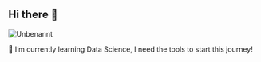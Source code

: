 ## Hi there 👋

<!--
**Fertor-res/Fertor-res** is a ✨ _special_ ✨ repository because its `README.md` (this file) appears on your GitHub profile.

Here are some ideas to get you started:

- 🔭 I’m currently working on ...
- 🌱 I’m currently learning ...
- 👯 I’m looking to collaborate on ...
- 🤔 I’m looking for help with ...
- 💬 Ask me about ...
- 📫 How to reach me: ...
- 😄 Pronouns: ...
- ⚡ Fun fact: ...
-->
![Unbenannt](https://github.com/user-attachments/assets/a311acfe-868a-42b2-bc4e-9aa76944e88c)

🌱 I’m currently learning Data Science, I need the tools to start this journey!
